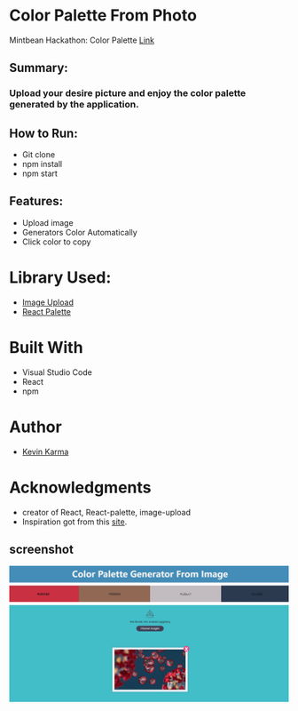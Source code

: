 # Color Palette From Photo

Mintbean Hackathon: Color Palette
[Link](https://www.eventbrite.ca/e/mintbean-hackathons-colour-me-hacky-tickets-111883101368)

## Summary:

### Upload your desire picture and enjoy the color palette generated by the application. 

## How to Run:

- Git clone
- npm install
- npm start

## Features:

- Upload image
- Generators Color Automatically
- Click color to copy

# Library Used:

- [Image Upload](https://www.npmjs.com/package/react-images-upload)
- [React Palette](https://www.npmjs.com/package/react-palette)

# Built With

- Visual Studio Code
- React 
- npm

# Author
- [Kevin Karma](https://github.com/TenNga)

# Acknowledgments

- creator of React, React-palette, image-upload
- Inspiration got from this [site](https://www.canva.com/colors/color-palette-generator).

## screenshot

![](demo.jpg)

